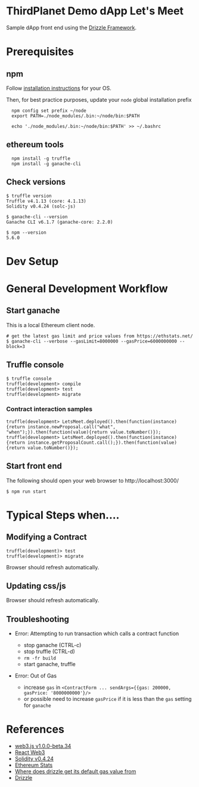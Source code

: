 # ThirdPlanet Demo dApp Let's Meet

Sample dApp front end using the [Drizzle Framework](https://truffleframework.com/docs/drizzle/overview).

# Prerequisites

## npm

Follow [installation instructions](https://www.npmjs.com/get-npm) for your OS.

Then, for best practice purposes, update your `node` global installation prefix

      npm config set prefix ~/node
      export PATH=./node_modules/.bin:~/node/bin:$PATH

      echo './node_modules/.bin:~/node/bin:$PATH' >> ~/.bashrc

## ethereum tools      

      npm install -g truffle
      npm install -g ganache-cli

## Check versions

    $ truffle version
    Truffle v4.1.13 (core: 4.1.13)
    Solidity v0.4.24 (solc-js)

    $ ganache-cli --version
    Ganache CLI v6.1.7 (ganache-core: 2.2.0)

    $ npm --version
    5.6.0

# Dev Setup

# General Development Workflow

## Start ganache

This is a local Ethereum client node.

    # get the latest gas limit and price values from https://ethstats.net/
    $ ganache-cli --verbose --gasLimit=8000000 --gasPrice=6000000000 --block=3

## Truffle console

    $ truffle console
    truffle(development> compile
    truffle(development> test
    truffle(development> migrate

### Contract interaction samples

    truffle(development> LetsMeet.deployed().then(function(instance){return instance.newProposal.call("what", "when");}).then(function(value){return value.toNumber()});
    truffle(development> LetsMeet.deployed().then(function(instance){return instance.getProposalCount.call();}).then(function(value){return value.toNumber()});

## Start front end

The following should open your web browser to http://localhost:3000/

    $ npm run start

# Typical Steps when....

## Modifying a Contract

    truffle(development)> test
    truffle(development)> migrate

Browser should refresh automatically.

## Updating css/js

Browser should refresh automatically.

## Troubleshooting

* Error: Attempting to run transaction which calls a contract function

  * stop ganache (CTRL-c)
  * stop truffle (CTRL-d)
  * `rm -fr build`
  * start ganache, truffle

* Error: Out of Gas

  * increase `gas` in `<ContractForm ... sendArgs={{gas: 200000, gasPrice: '8000000000'}/>`
  * or possible need to increase `gasPrice` if it is less than the `gas` setting for `ganache`

# References

* [web3.js v1.0.0-beta.34](https://github.com/ethereum/web3.js/tree/v1.0.0-beta.34)
* [React Web3](https://www.npmjs.com/package/react-web3)
* [Solidity v0.4.24](https://solidity.readthedocs.io/en/v0.4.24)
* [Ethereum Stats](https://ethstats.net/)
* [Where does drizzle get its default gas value from](https://www.reddit.com/r/ethdev/comments/94dkgc/where_does_drizzle_get_its_default_gas_value_from/)
* [Drizzle](https://truffleframework.com/docs/drizzle/overview)
